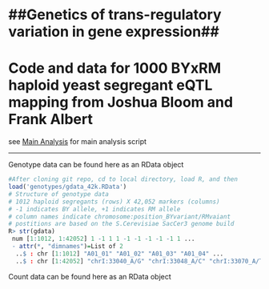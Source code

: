 ##Genetics of trans-regulatory variation in gene expression##
===========================================================
# Code and data for 1000 BYxRM haploid yeast segregant eQTL mapping from Joshua Bloom and Frank Albert


see [Main Analysis](code/eQTL_BYxRM1000_stranded.R) for main analysis script
___

Genotype data can be found here as an RData object
```r
#After cloning git repo, cd to local directory, load R, and then
load('genotypes/gdata_42k.RData')
# Structure of genotype data
# 1012 haploid segregants (rows) X 42,052 markers (columns)
# -1 indicates BY allele, +1 indicates RM allele
# column names indicate chromosome:position_BYvariant/RMvaiant
# postitions are based on the S.Cerevisiae SacCer3 genome build
R> str(gdata)
 num [1:1012, 1:42052] 1 -1 1 1 -1 -1 -1 -1 -1 1 ...
 - attr(*, "dimnames")=List of 2
  ..$ : chr [1:1012] "A01_01" "A01_02" "A01_03" "A01_04" ...
  ..$ : chr [1:42052] "chrI:33040_A/G" "chrI:33048_A/C" "chrI:33070_A/T" "chrI:33077_G/A" ... 
```
Count data can be found here as an RData object


